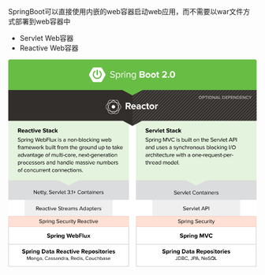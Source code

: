 SpringBoot可以直接使用内嵌的web容器启动web应用，而不需要以war文件方式部署到web容器中

- Servlet Web容器
- Reactive Web容器

![img](assets\diagram-boot-reactor.svg) 

